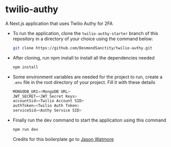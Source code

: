 # twilio-authy

A Next.js application that uses Twilio Authy for 2FA

- To run the application, clone the `twilio-authy-starter` branch of this repository in a directory of your choice using the command below:
  ```bash
  git clone https://github.com/DesmondSanctity/twilio-authy.git
  ```
- After cloning, run npm install to install all the dependencies needed
  ```bash
  npm install
  ```
- Some environment variables are needed for the project to run, create a `.env` file in the root directory of your project. Fill it with these details
  ```js
  MONGODB_URI=<MongoDB URL>
  JWT_SECRET=<JWT Secret Keys>
  accountSid=<Twilio Account SID>
  authToken=<Twilio Auth Token>
  serviceSid=<Authy Service SID>
  ```
- Finally run the dev command to start the application using this command

  ```bash
  npm run dev
  ```

  Credits for this boilerplate go to [Jason Watmore](https://github.com/cornflourblue/next-js-13-mongodb-registration-login-example)
